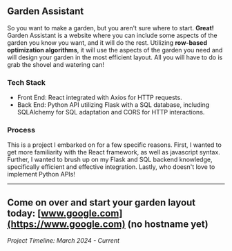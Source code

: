 ## Garden Assistant
So you want to make a garden, but you aren't sure where to start. **Great!** Garden Assistant is a website where you can include some aspects of the garden you know you want, 
and it will do the rest. Utilizing **row-based optimization algorithms**, it will use the aspects of the garden you need and will design your garden in the most efficient layout. All you will have to do is grab the shovel and watering can!

### Tech Stack
- Front End: React integrated with Axios for HTTP requests.
- Back End: Python API utilizing Flask with a SQL database, including SQLAlchemy for SQL adaptation and CORS for HTTP interactions.

### Process
This is a project I embarked on for a few specific reasons. First, I wanted to get more familiarity with the React framework, as well as javascript syntax. Further, I wanted to
brush up on my Flask and SQL backend knowledge, specifically efficient and effective integration. Lastly, who doesn't love to implement Python APIs!

---
Come on over and start your garden layout today: [www.google.com](https://www.google.com) (no hostname yet)
---
_Project Timeline: March 2024 - Current_
